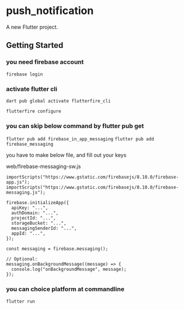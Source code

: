 # push_notification

A new Flutter project.

## Getting Started
### you need firebase account
`firebase login`

### activate flutter cli
`dart pub global activate flutterfire_cli`

`flutterfire configure`

### you can skip below command by flutter pub get
`flutter pub add firebase_in_app_messaging`
`flutter pub add firebase_messaging`

you have to make below file, and fill out your keys

web/firebase-messaging-sw.js
```
importScripts("https://www.gstatic.com/firebasejs/8.10.0/firebase-app.js");
importScripts("https://www.gstatic.com/firebasejs/8.10.0/firebase-messaging.js");

firebase.initializeApp({
  apiKey: "...",
  authDomain: "...",
  projectId: "...",
  storageBucket: "...",
  messagingSenderId: "...",
  appId: "...",
});

const messaging = firebase.messaging();

// Optional:
messaging.onBackgroundMessage((message) => {
  console.log("onBackgroundMessage", message);
});
```

### you can choice platform at commandline
`flutter run`
